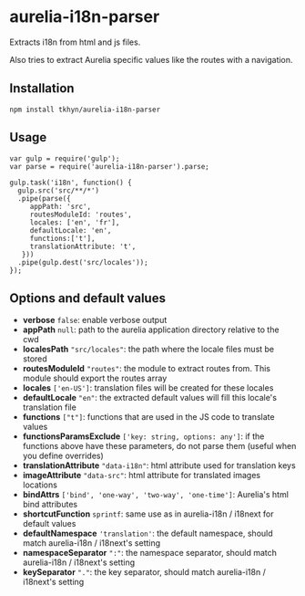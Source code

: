 # aurelia-i18n-parser

Extracts i18n from html and js files.

Also tries to extract Aurelia specific values like the routes with a navigation.

## Installation

    npm install tkhyn/aurelia-i18n-parser
    
## Usage
    
    var gulp = require('gulp');
    var parse = require('aurelia-i18n-parser').parse;
    
    gulp.task('i18n', function() {
      gulp.src('src/**/*')
      .pipe(parse({
         appPath: 'src',
         routesModuleId: 'routes',    
         locales: ['en', 'fr'],       
         defaultLocale: 'en',
         functions:['t'],
         translationAttribute: 't',
       }))
      .pipe(gulp.dest('src/locales'));
    });
    
## Options and default values

- **verbose** `false`: enable verbose output
- **appPath** `null`: path to the aurelia application directory relative to the cwd
- **localesPath** `"src/locales"`: the path where the locale files must be stored
- **routesModuleId** `"routes"`: the module to extract routes from. This module should export the routes array
- **locales** `['en-US']`: translation files will be created for these locales
- **defaultLocale** `"en"`: the extracted default values will fill this locale's translation file
- **functions** `["t"]`: functions that are used in the JS code to translate values
- **functionsParamsExclude** `['key: string, options: any']`: if the functions above have these parameters, do not parse them (useful when you define overrides)
- **translationAttribute** `"data-i18n"`: html attribute used for translation keys
- **imageAttribute** `"data-src"`: html attribute for translated images locations
- **bindAttrs** `['bind', 'one-way', 'two-way', 'one-time']`: Aurelia's html bind attributes
- **shortcutFunction** `sprintf`: same use as in aurelia-i18n / i18next for default values
- **defaultNamespace** `'translation'`: the default namespace, should match aurelia-i18n / i18next's setting
- **namespaceSeparator** `":"`: the namespace separator, should match aurelia-i18n / i18next's setting
- **keySeparator** `"."`: the key separator, should match aurelia-i18n / i18next's setting

